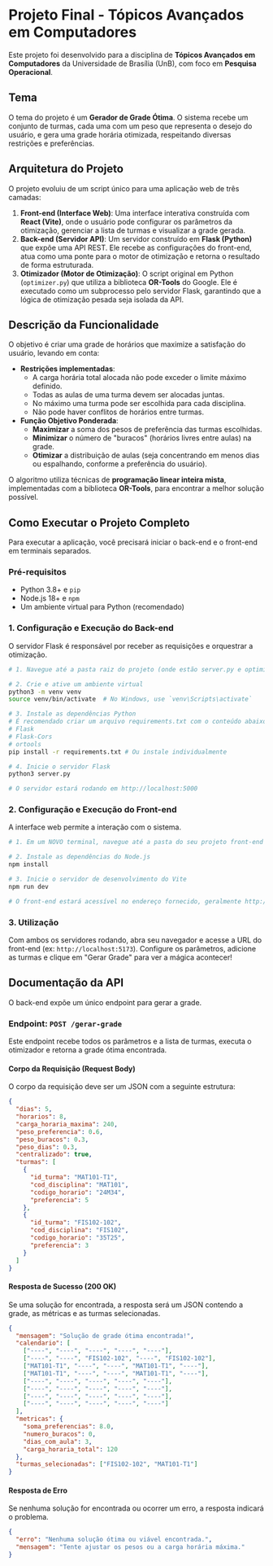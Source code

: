 # Projeto Final - Tópicos Avançados em Computadores

Este projeto foi desenvolvido para a disciplina de **Tópicos Avançados em Computadores** da Universidade de Brasília (UnB), com foco em **Pesquisa Operacional**.

## Tema

O tema do projeto é um **Gerador de Grade Ótima**. O sistema recebe um conjunto de turmas, cada uma com um peso que representa o desejo do usuário, e gera uma grade horária otimizada, respeitando diversas restrições e preferências.

## Arquitetura do Projeto

O projeto evoluiu de um script único para uma aplicação web de três camadas:

1.  **Front-end (Interface Web)**: Uma interface interativa construída com **React (Vite)**, onde o usuário pode configurar os parâmetros da otimização, gerenciar a lista de turmas e visualizar a grade gerada.
2.  **Back-end (Servidor API)**: Um servidor construído em **Flask (Python)** que expõe uma API REST. Ele recebe as configurações do front-end, atua como uma ponte para o motor de otimização e retorna o resultado de forma estruturada.
3.  **Otimizador (Motor de Otimização)**: O script original em Python (`optimizer.py`) que utiliza a biblioteca **OR-Tools** do Google. Ele é executado como um subprocesso pelo servidor Flask, garantindo que a lógica de otimização pesada seja isolada da API.

## Descrição da Funcionalidade

O objetivo é criar uma grade de horários que maximize a satisfação do usuário, levando em conta:

- **Restrições implementadas**:
  - A carga horária total alocada não pode exceder o limite máximo definido.
  - Todas as aulas de uma turma devem ser alocadas juntas.
  - No máximo uma turma pode ser escolhida para cada disciplina.
  - Não pode haver conflitos de horários entre turmas.
- **Função Objetivo Ponderada**:
  - **Maximizar** a soma dos pesos de preferência das turmas escolhidas.
  - **Minimizar** o número de "buracos" (horários livres entre aulas) na grade.
  - **Otimizar** a distribuição de aulas (seja concentrando em menos dias ou espalhando, conforme a preferência do usuário).

O algoritmo utiliza técnicas de **programação linear inteira mista**, implementadas com a biblioteca **OR-Tools**, para encontrar a melhor solução possível.

## Como Executar o Projeto Completo

Para executar a aplicação, você precisará iniciar o back-end e o front-end em terminais separados.

### Pré-requisitos

- Python 3.8+ e `pip`
- Node.js 18+ e `npm`
- Um ambiente virtual para Python (recomendado)

### 1. Configuração e Execução do Back-end

O servidor Flask é responsável por receber as requisições e orquestrar a otimização.

```bash
# 1. Navegue até a pasta raiz do projeto (onde estão server.py e optimizer.py)

# 2. Crie e ative um ambiente virtual
python3 -m venv venv
source venv/bin/activate  # No Windows, use `venv\Scripts\activate`

# 3. Instale as dependências Python
# É recomendado criar um arquivo requirements.txt com o conteúdo abaixo:
# Flask
# Flask-Cors
# ortools
pip install -r requirements.txt # Ou instale individualmente

# 4. Inicie o servidor Flask
python3 server.py

# O servidor estará rodando em http://localhost:5000
```

### 2. Configuração e Execução do Front-end

A interface web permite a interação com o sistema.

```bash
# 1. Em um NOVO terminal, navegue até a pasta do seu projeto front-end

# 2. Instale as dependências do Node.js
npm install

# 3. Inicie o servidor de desenvolvimento do Vite
npm run dev

# O front-end estará acessível no endereço fornecido, geralmente http://localhost:5173
```

### 3. Utilização

Com ambos os servidores rodando, abra seu navegador e acesse a URL do front-end (ex: `http://localhost:5173`). Configure os parâmetros, adicione as turmas e clique em "Gerar Grade" para ver a mágica acontecer!

## Documentação da API

O back-end expõe um único endpoint para gerar a grade.

### Endpoint: `POST /gerar-grade`

Este endpoint recebe todos os parâmetros e a lista de turmas, executa o otimizador e retorna a grade ótima encontrada.

#### Corpo da Requisição (Request Body)

O corpo da requisição deve ser um JSON com a seguinte estrutura:

```json
{
  "dias": 5,
  "horarios": 8,
  "carga_horaria_maxima": 240,
  "peso_preferencia": 0.6,
  "peso_buracos": 0.3,
  "peso_dias": 0.3,
  "centralizado": true,
  "turmas": [
    {
      "id_turma": "MAT101-T1",
      "cod_disciplina": "MAT101",
      "codigo_horario": "24M34",
      "preferencia": 5
    },
    {
      "id_turma": "FIS102-102",
      "cod_disciplina": "FIS102",
      "codigo_horario": "35T25",
      "preferencia": 3
    }
  ]
}
```

#### Resposta de Sucesso (200 OK)

Se uma solução for encontrada, a resposta será um JSON contendo a grade, as métricas e as turmas selecionadas.

```json
{
  "mensagem": "Solução de grade ótima encontrada!",
  "calendario": [
    ["----", "----", "----", "----", "----"],
    ["----", "----", "FIS102-102", "----", "FIS102-102"],
    ["MAT101-T1", "----", "----", "MAT101-T1", "----"],
    ["MAT101-T1", "----", "----", "MAT101-T1", "----"],
    ["----", "----", "----", "----", "----"],
    ["----", "----", "----", "----", "----"],
    ["----", "----", "----", "----", "----"],
    ["----", "----", "----", "----", "----"]
  ],
  "metricas": {
    "soma_preferencias": 8.0,
    "numero_buracos": 0,
    "dias_com_aula": 3,
    "carga_horaria_total": 120
  },
  "turmas_selecionadas": ["FIS102-102", "MAT101-T1"]
}
```

#### Resposta de Erro

Se nenhuma solução for encontrada ou ocorrer um erro, a resposta indicará o problema.

```json
{
  "erro": "Nenhuma solução ótima ou viável encontrada.",
  "mensagem": "Tente ajustar os pesos ou a carga horária máxima."
}
```
